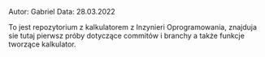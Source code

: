 Autor: Gabriel
Data: 28.03.2022

To jest repozytorium z kalkulatorem z Inzynieri Oprogramowania,
znajduja sie  tutaj pierwsz próby dotyczące commitów i branchy a także
funkcje tworzące kalkulator.
